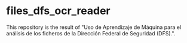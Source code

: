 # files_dfs_ocr_reader
This repository is the result of "Uso de Aprendizaje de Máquina para el análisis de los ficheros de la Dirección Federal de Seguridad (DFS).".
